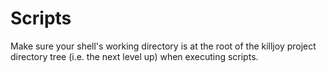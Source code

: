 Scripts
=======

Make sure your shell's working directory is at the root of the killjoy project
directory tree (i.e. the next level up) when executing scripts.
